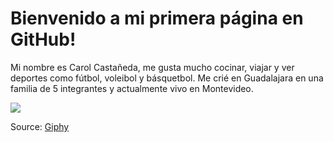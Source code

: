 # Bienvenido a mi primera página en GitHub!

Mi nombre es Carol Castañeda, me gusta mucho cocinar, viajar y ver deportes como fútbol, voleibol y básquetbol. Me crié en Guadalajara en una familia de 5 integrantes y actualmente vivo en Montevideo.

![](https://media.giphy.com/media/UEGwYCVTBFa9tJEf66/giphy.gif)

Source: [Giphy](https://giphy.com/gifs/rainbow-computer-data-UEGwYCVTBFa9tJEf66)

